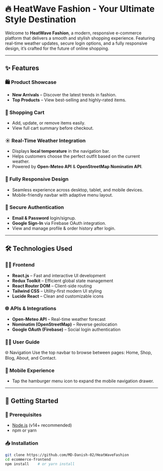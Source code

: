 # 🔥 HeatWave Fashion - Your Ultimate Style Destination

Welcome to **HeatWave Fashion**, a modern, responsive e-commerce platform that delivers a smooth and stylish shopping experience. Featuring real-time weather updates, secure login options, and a fully responsive design, it’s crafted for the future of online shopping.

---

## ✨ Features

### 🛍 Product Showcase
- **New Arrivals** – Discover the latest trends in fashion.
- **Top Products** – View best-selling and highly-rated items.

### 🛒 Shopping Cart
- Add, update, or remove items easily.
- View full cart summary before checkout.

### ☀ Real-Time Weather Integration
- Displays **local temperature** in the navigation bar.
- Helps customers choose the perfect outfit based on the current weather.
- Powered by **Open-Meteo API** & **OpenStreetMap Nominatim API**.

### 📱 Fully Responsive Design
- Seamless experience across desktop, tablet, and mobile devices.
- Mobile-friendly navbar with adaptive menu layout.

### 🔐 Secure Authentication
- **Email & Password** login/signup.
- **Google Sign-In** via Firebase OAuth integration.
- View and manage profile & order history after login.

---

## 🛠 Technologies Used

### 👨‍💻 Frontend
- **React.js** – Fast and interactive UI development
- **Redux Toolkit** – Efficient global state management
- **React Router DOM** – Client-side routing
- **Tailwind CSS** – Utility-first modern UI styling
- **Lucide React** – Clean and customizable icons

### 🌐 APIs & Integrations
- **Open-Meteo API** – Real-time weather forecast
- **Nominatim (OpenStreetMap)** – Reverse geolocation
- **Google OAuth (Firebase)** – Social login authentication

### 🧑‍💻 User Guide
🌐 Navigation
Use the top navbar to browse between pages: Home, Shop, Blog, About, and Contact.

### 📱 Mobile Experience
- Tap the hamburger menu icon to expand the mobile navigation drawer.

---

## 🚀 Getting Started

### 🔧 Prerequisites
- [Node.js](https://nodejs.org/) (v14+ recommended)
- npm or yarn

### 📥 Installation
```bash
git clone https://github.com/MD-Danish-02/HeatWaveFashion
cd ecommerce-frontend
npm install    # or yarn install


